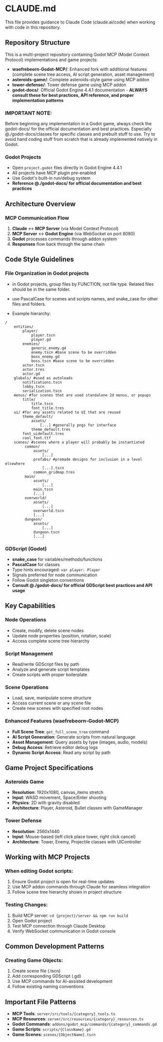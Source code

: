 # CLAUDE.md

This file provides guidance to Claude Code (claude.ai/code) when working with code in this repository.

## Repository Structure

This is a multi-project repository containing Godot MCP (Model Context Protocol) implementations and game projects:

- **waefrebeorn-Godot-MCP/**: Enhanced fork with additional features (complete scene tree access, AI script generation, asset management)
- **asteroids-game/**: Complete asteroids-style game using MCP addon
- **tower-defense/**: Tower defense game using MCP addon
- **godot-docs/**: Official Godot Engine 4.4.1 documentation - **ALWAYS consult these for best practices, API reference, and proper implementation patterns**

### IMPORTANT NOTE:

Before beginning any implementation in a Godot game, always check the godot-docs/ for the official documentation and best practices.
Especially @./godot-docs/classes for specific classes and prebuilt stuff to use. Try to avoid hand coding stuff from scratch that is already implemented natively in Godot.

### Godot Projects

- Open `project.godot` files directly in Godot Engine 4.4.1
- All projects have MCP plugin pre-enabled
- Use Godot's built-in run/debug system
- **Reference @./godot-docs/ for official documentation and best practices**

## Architecture Overview

### MCP Communication Flow

1. **Claude** ↔ **MCP Server** (via Model Context Protocol)
2. **MCP Server** ↔ **Godot Engine** (via WebSocket on port 8080)
3. **Godot** processes commands through addon system
4. **Responses** flow back through the same chain

## Code Style Guidelines

### File Organization in Godot projects

- in Godot projects, group files by FUNCTION, not file type. Related files should be in the same folder.
- use PascalCase for scenes and scripts names, and snake_case for other files and folders.

- Example hierarchy:

```
/
    entities/
        player/
            player.tscn
            player.gd
        enemies/
            generic_enemy.gd
            enemy.tscn #base scene to be overridden
            boss_enemy.gd
            boss.tscn #base scene to be overridden
        actor.tscn
        actor.tres
        actor.gd
    globals/ #used as autoloads
        notifications.tscn
        lobby.tscn
        serialization.tscn
    menus/ #for scenes that are used standalone 2d menus, or popups
        title/
            title.tscn
            font_title.tres
    ui/ #for any assets related to UI that are reused
        theme_default/
            assets/
                [...] #generally pngs for interface
            theme_default.tres
        font_uidefault.tres
        cool_font.ttf
    scenes/ #scenes where a player will probably be instantiated
         common/
             assets/
                 [...]
             prefabs/ #premade designs for inclusion in a level elsewhere
                 [...].tscn
             common_gridmap.tres
         main/
             assets/
                 [...]
             main.tscn
             [...]
         overworld/
             assets/
                 [...]
             overworld.tscn
             [...]
         dungeon/
             assets/
                 [...]
             dungeon.tscn
             [...]
```

### GDScript (Godot)

- **snake_case** for variables/methods/functions
- **PascalCase** for classes
- Type hints encouraged: `var player: Player`
- Signals preferred for node communication
- Follow Godot singleton conventions
- **Consult @./godot-docs/ for official GDScript best practices and API usage**

## Key Capabilities

### Node Operations

- Create, modify, delete scene nodes
- Update node properties (position, rotation, scale)
- Access complete scene tree hierarchy

### Script Management

- Read/write GDScript files by path
- Analyze and generate script templates
- Create scripts with proper boilerplate

### Scene Operations

- Load, save, manipulate scene structure
- Access current scene or any scene file
- Create new scenes with specified root nodes

### Enhanced Features (waefrebeorn-Godot-MCP)

- **Full Scene Tree**: `get_full_scene_tree` command
- **AI Script Generation**: Generate scripts from natural language
- **Asset Management**: Query assets by type (images, audio, models)
- **Debug Access**: Retrieve editor debug logs
- **Dynamic Script Access**: Read any script by path

## Game Project Specifications

### Asteroids Game

- **Resolution**: 1920x1080, canvas_items stretch
- **Input**: WASD movement, Space/Enter shooting
- **Physics**: 2D with gravity disabled
- **Architecture**: Player, Asteroid, Bullet classes with GameManager

### Tower Defense

- **Resolution**: 2560x1440
- **Input**: Mouse-based (left click place tower, right click cancel)
- **Architecture**: Tower, Enemy, Projectile classes with UIController

## Working with MCP Projects

### When editing Godot scripts:

1. Ensure Godot project is open for real-time updates
2. Use MCP addon commands through Claude for seamless integration
3. Follow scene tree hierarchy shown in project structure

### Testing Changes:

1. Build MCP server: `cd {project}/server && npm run build`
2. Open Godot project
3. Test MCP connection through Claude Desktop
4. Verify WebSocket communication in Godot console

## Common Development Patterns

### Creating Game Objects:

1. Create scene file (.tscn)
2. Add corresponding GDScript (.gd)
3. Use MCP commands for AI-assisted development
4. Follow existing naming conventions

## Important File Patterns

- **MCP Tools**: `server/src/tools/{category}_tools.ts`
- **MCP Resources**: `server/src/resources/{category}_resources.ts`
- **Godot Commands**: `addons/godot_mcp/commands/{category}_commands.gd`
- **Game Scripts**: `scripts/{ClassName}.gd`
- **Game Scenes**: `scenes/{ObjectName}.tscn`
